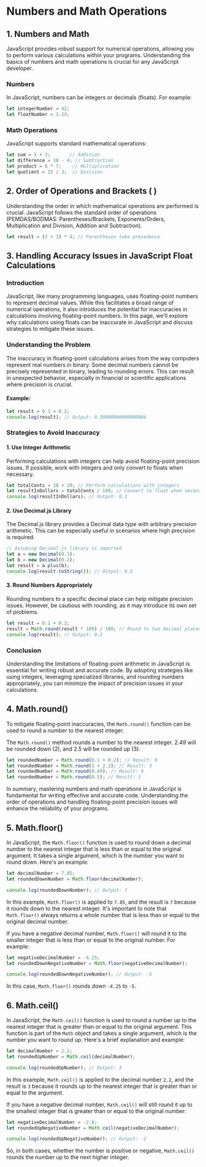# Numbers and Math Operations

## 1. Numbers and Math

JavaScript provides robust support for numerical operations, allowing you to perform various calculations within your
programs. Understanding the basics of numbers and math operations is crucial for any JavaScript developer.

### Numbers

In JavaScript, numbers can be integers or decimals (floats). For example:

```javascript
let integerNumber = 42;
let floatNumber = 3.14;
```

### Math Operations

JavaScript supports standard mathematical operations:

```javascript
let sum = 5 + 3;       // Addition
let difference = 10 - 4; // Subtraction
let product = 6 * 7;    // Multiplication
let quotient = 15 / 3;  // Division
```

## 2. Order of Operations and Brackets ( )

Understanding the order in which mathematical operations are performed is crucial. JavaScript follows the standard order
of operations (PEMDAS/BODMAS: Parentheses/Brackets, Exponents/Orders, Multiplication and Division, Addition and
Subtraction).

```javascript
let result = (2 + 3) * 4; // Parentheses take precedence
```

## 3. Handling Accuracy Issues in JavaScript Float Calculations

### Introduction

JavaScript, like many programming languages, uses floating-point numbers to represent decimal values. While this
facilitates a broad range of numerical operations, it also introduces the potential for inaccuracies in calculations
involving floating-point numbers. In this page, we'll explore why calculations using floats can be inaccurate in
JavaScript and discuss strategies to mitigate these issues.

### Understanding the Problem

The inaccuracy in floating-point calculations arises from the way computers represent real numbers in binary. Some
decimal numbers cannot be precisely represented in binary, leading to rounding errors. This can result in unexpected
behavior, especially in financial or scientific applications where precision is crucial.

#### Example:

```javascript
let result = 0.1 + 0.2;
console.log(result); // Output: 0.30000000000000004
```

### Strategies to Avoid Inaccuracy

#### 1. Use Integer Arithmetic

Performing calculations with integers can help avoid floating-point precision issues. If possible, work with integers
and only convert to floats when necessary.

```javascript
let totalCents = 10 + 20; // Perform calculations with integers
let resultInDollars = totalCents / 100; // Convert to float when necessary
console.log(resultInDollars); // Output: 0.3
```

#### 2. Use Decimal.js Library

The Decimal.js library provides a Decimal data type with arbitrary precision arithmetic. This can be especially useful
in scenarios where high precision is required.

```javascript
// Assuming Decimal.js library is imported
let a = new Decimal(0.1);
let b = new Decimal(0.2);
let result = a.plus(b);
console.log(result.toString()); // Output: 0.3
```

#### 3. Round Numbers Appropriately

Rounding numbers to a specific decimal place can help mitigate precision issues. However, be cautious with rounding, as
it may introduce its own set of problems.

```javascript
let result = 0.1 + 0.2;
result = Math.round(result * 100) / 100; // Round to two decimal places
console.log(result); // Output: 0.3
```

### Conclusion

Understanding the limitations of floating-point arithmetic in JavaScript is essential for writing robust and accurate
code. By adopting strategies like using integers, leveraging specialized libraries, and rounding numbers appropriately,
you can minimize the impact of precision issues in your calculations.

## 4. Math.round()

To mitigate floating-point inaccuracies, the `Math.round()` function can be used to round a number to the nearest
integer.

The `Math.round()` method rounds a number to the nearest integer.
2.49 will be rounded down (2), and 2.5 will be rounded up (3).

```javascript
let roundedNumber = Math.round(0.1 + 0.2); // Result: 0
let roundedNumber = Math.round(1 + 2.2); // Result: 3
let roundedNumber = Math.round(0.49); // Result: 0
let roundedNumber = Math.round(0.5); // Result: 1
```

In summary, mastering numbers and math operations in JavaScript is fundamental for writing effective and accurate code.
Understanding the order of operations and handling floating-point precision issues will enhance the reliability of your
programs.

## 5. Math.floor()

In JavaScript, the `Math.floor()` function is used to round down a decimal number to the nearest integer that is less
than or equal to the original argument. It
takes a single argument, which is the number you want to round down. Here's an example:

```javascript
let decimalNumber = 7.85;
let roundedDownNumber = Math.floor(decimalNumber);

console.log(roundedDownNumber); // Output: 7
```

In this example, `Math.floor()` is applied to `7.85`, and the result is `7` because it rounds down to the nearest
integer. It's important to note that `Math.floor()` always returns a whole number that is less than or equal to the
original decimal number.

If you have a negative decimal number, `Math.floor()` will round it to the smaller integer that is less than or equal to
the original number. For example:

```javascript
let negativeDecimalNumber = -4.25;
let roundedDownNegativeNumber = Math.floor(negativeDecimalNumber);

console.log(roundedDownNegativeNumber); // Output: -5
```

In this case, `Math.floor()` rounds down `-4.25` to `-5`.

## 6. Math.ceil()

In JavaScript, the `Math.ceil()` function is used to round a number up to the nearest integer that is greater than or
equal to the original argument. This function is part of
the `Math` object and takes a single argument, which is the number you want to round up. Here's a brief explanation and
example:

```javascript
let decimalNumber = 2.2;
let roundedUpNumber = Math.ceil(decimalNumber);

console.log(roundedUpNumber); // Output: 3
```

In this example, `Math.ceil()` is applied to the decimal number `2.2`, and the result is `3` because it rounds up to the
nearest integer that is greater than or equal to the argument.

If you have a negative decimal number, `Math.ceil()` will still round it up to the smallest integer that is greater than
or equal to the original number:

```javascript
let negativeDecimalNumber = -2.8;
let roundedUpNegativeNumber = Math.ceil(negativeDecimalNumber);

console.log(roundedUpNegativeNumber); // Output: -2
```

So, in both cases, whether the number is positive or negative, `Math.ceil()` rounds the number up to the next higher
integer.
